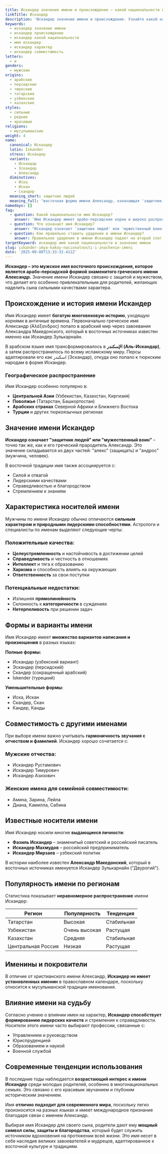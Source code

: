 ```yaml
---
title: Искандер значение имени и происхождение – какой национальности имя
linkTitle: Искандер
description: 'Искандер значение имени и происхождение. Узнайте какой национальности это имя, его историю, характеристики носителей и совместимость с другими именами.'
keywords:
  - искандер значение имени
  - искандер происхождение
  - искандер какой национальности
  - имя искандер
  - искандер характер
  - искандер совместимость
letters:
  - и
genders:
  - мужские
origins:
  - арабские
  - персидские
  - тюркские
  - татарские
  - узбекские
  - казахские
styles:
  - сильные
  - редкие
  - красивые
religions:
  - мусульманские
weight: 4
name:
  canonical: Искандер
  latin: Iskander
  stress: Иска́ндер
  variants:
    - Искандар
    - Эскандер
    - Александр
  diminutives:
    - Иска
    - Искан
    - Скандер
  meaning_short: защитник людей
  meaning_full: "восточная форма имени Александр, означающая 'защитник людей', 'мужественный воин'"
namedays: []
faq:
  - question: Какой национальности имя Искандер?
    answer: 'Имя Искандер имеет арабо-персидские корни и широко распространено среди тюркских народов – татар, узбеков, казахов, киргизов, а также популярно в арабских странах.'
  - question: Что означает имя Искандер?
    answer: "Искандер означает 'защитник людей' или 'мужественный воин'. Это восточная форма греческого имени Александр, которая прошла через арабский и персидский языки."
  - question: Как правильно ставить ударение в имени Искандер?
    answer: Правильное ударение в имени Искандер падает на второй слог – Иска́ндер.
targetKeyword: искандер имя какой национальности и значение имени
slug: iskander-imya-kakoy-nacionalnosti-i-znachenie-imeni
date: '2025-09-08T13:33:32.411Z'
---
```


**Искандер – это мужское имя восточного происхождения, которое является арабо-персидской формой знаменитого греческого имени Александр.** Значение имени Искандер связано с защитой и мужеством, что делает его особенно привлекательным для родителей, желающих наделить сына сильными качествами характера.

## Происхождение и история имени Искандер

Имя Искандер имеет **богатую многовековую историю**, уходящую корнями в античные времена. Первоначально греческое имя Александр (Ἀλέξανδρος) попало в арабский мир через завоевания Александра Македонского, который в восточных источниках известен именно как Искандер Зулькарнайн.

В арабском языке имя трансформировалось в **الإسكندر (Аль-Искандар)**, а затем распространилось по всему исламскому миру. Персы адаптировали его как اسکندر (Эскандар), откуда оно попало к тюркским народам в форме Искандер.

### Географическое распространение

Имя Искандер особенно популярно в:

- **Центральной Азии** (Узбекистан, Казахстан, Киргизия)
- **Поволжье** (Татарстан, Башкортостан)
- **Арабских странах** Северной Африки и Ближнего Востока
- **Турции** и других тюркоязычных регионах

## Значение имени Искандер

**Искандер означает "защитник людей" или "мужественный воин"** – точно так же, как и его греческий прародитель Александр. Это значение складывается из двух частей: "алекс" (защищать) и "андрос" (мужчина, человек).

В восточной традиции имя также ассоциируется с:

- Силой и отвагой
- Лидерскими качествами
- Справедливостью и благородством
- Стремлением к знаниям

## Характеристика носителей имени

Мужчины по имени Искандер обычно отличаются **сильным характером и природными лидерскими способностями**. Астрологи и специалисты по именам выделяют следующие черты:

### Положительные качества:

- **Целеустремленность** и настойчивость в достижении целей
- **Справедливость** и честность в отношениях
- **Интеллект** и тяга к образованию
- **Харизма** и способность влиять на окружающих
- **Ответственность** за свои поступки

### Потенциальные недостатки:

- Излишняя **прямолинейность**
- Склонность к **категоричности** в суждениях
- **Нетерпеливость** при решении задач

## Формы и варианты имени

Имя Искандер имеет **множество вариантов написания и произношения** в разных языках:

**Полные формы:**

- Искандар (узбекский вариант)
- Эскандер (персидский)
- Скандер (сокращенный арабский)
- İskender (турецкий)

**Уменьшительные формы:**

- Иска, Искан
- Скандер, Скан
- Кандер, Канды

## Совместимость с другими именами

При выборе имени важно учитывать **гармоничность звучания с отчеством и фамилией**. Искандер хорошо сочетается с:

### Мужские отчества:

- Искандер Рустамович
- Искандер Тимурович
- Искандер Азизович

### Женские имена для семейной совместимости:

- Амина, Зарина, Лейла
- Диана, Камилла, Сабина

## Известные носители имени

Имя Искандер носили многие **выдающиеся личности**:

- **Фазиль Искандер** – знаменитый советский и российский писатель
- **Искандер Махмудов** – российский предприниматель
- **Искандер Мирзаев** – узбекский политик

В истории наиболее известен **Александр Македонский**, который в восточных источниках именуется Искандер Зулькарнайн ("Двурогий").

## Популярность имени по регионам

Статистика показывает **неравномерное распространение** имени Искандер:

| Регион             | Популярность  | Тенденция  |
| ------------------ | ------------- | ---------- |
| Татарстан          | Высокая       | Стабильная |
| Узбекистан         | Очень высокая | Растущая   |
| Казахстан          | Средняя       | Стабильная |
| Центральная Россия | Низкая        | Растущая   |

## Именины и покровители

В отличие от христианского имени Александр, **Искандер не имеет установленных именин** в православном календаре, поскольку относится к мусульманской традиции именования.

## Влияние имени на судьбу

Согласно учению о влиянии имен на характер, **Искандер способствует формированию лидерских качеств** и стремления к справедливости. Носители этого имени часто выбирают профессии, связанные с:

- Управлением и руководством
- Юриспруденцией
- Образованием и наукой
- Военной службой

## Современные тенденции использования

В последние годы наблюдается **возрастающий интерес к имени Искандер** среди молодых родителей, особенно в многонациональных семьях. Это связано с его красивым звучанием и глубоким историческим значением.

Имя **отлично подходит для современного мира**, поскольку легко произносится на разных языках и имеет международное признание благодаря связи с именем Александр.

Выбирая имя Искандер для своего сына, родители дают ему **мощный символ силы, защиты и благородства**, который будет служить источником вдохновения на протяжении всей жизни. Это имя несет в себе наследие великих завоевателей и мудрецов, адаптированное к восточной культуре и традициям.
